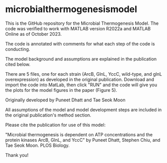 # microbialthermogenesismodel

This is the GitHub repository for the Microbial Thermogenesis Model. The code was verified to work with MATLAB version R2022a and MATLAB Online as of October 2023.

The code is annotated with comments for what each step of the code is conducting. 

The model background and assumptions are explained in the publication cited below.

There are 5 files, one for each strain (ArcB, GlnL, YccC, wild-type, and glnL overexpression) as developed in the original publication. Download and import the code into MatLab, then click "RUN" and the code will give you the plots for the model figures in the paper (Figure 5).

Originally developed by Puneet Dhatt and Tae Seok Moon

All assumptions of the model and model development steps are included in the original publication's method section.

Please cite the publication for use of this model:

"Microbial thermogenesis is dependent on ATP concentrations and the protein kinases ArcB, GlnL, and YccC" by Puneet Dhatt, Stephen Chiu, and Tae Seok Moon. PLOS Biology.


Thank you!
